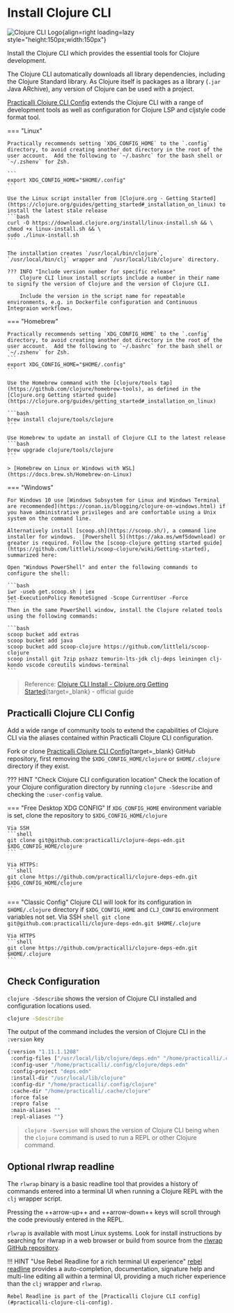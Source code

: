 # Install Clojure CLI

![Clojure CLI Logo](https://raw.githubusercontent.com/practicalli/graphic-design/live/logos/practicalli-clojure-cli-logo.png){align=right loading=lazy style="height:150px;width:150px"}

Install the Clojure CLI which provides the essential tools for Clojure development.

The Clojure CLI automatically downloads all library dependencies, including the Clojure Standard library. As Clojure itself is packages as a library (`.jar` Java ARchive), any version of Clojure can be used with a project.

[Practicalli Clojure CLI Config](#practicalli-clojure-cli-config) extends the Clojure CLI with a range of development tools as well as configuration for Clojure LSP and cljstyle code format tool.


=== "Linux"

    Practically recommends setting `XDG_CONFIG_HOME` to the `.config` directory, to avoid creating another dot directory in the root of the user account.  Add the following to `~/.bashrc` for the bash shell or `~/.zshenv` for Zsh.

    ```
    export XDG_CONFIG_HOME="$HOME/.config"
    ```

    Use the Linux script installer from [Clojure.org - Getting Started](https://clojure.org/guides/getting_started#_installation_on_linux) to install the latest stale release
    ```bash
    curl -O https://download.clojure.org/install/linux-install.sh && \
    chmod +x linux-install.sh && \
    sudo ./linux-install.sh
    ```

    The installation creates `/usr/local/bin/clojure`, `/usr/local/bin/clj` wrapper and `/usr/local/lib/clojure` directory.

    ??? INFO "Include version number for specific release"
        Clojure CLI linux install scripts include a number in their name to signify the version of Clojure and the version of Clojure CLI.

        Include the version in the script name for repeatable environments, e.g. in Dockerfile configuration and Continuous Integraion workflows.

=== "Homebrew"

    Practically recommends setting `XDG_CONFIG_HOME` to the `.config` directory, to avoid creating another dot directory in the root of the user account.  Add the following to `~/.bashrc` for the bash shell or `~/.zshenv` for Zsh.
    ```
    export XDG_CONFIG_HOME="$HOME/.config"
    ```

    Use the Homebrew command with the [clojure/tools tap](https://github.com/clojure/homebrew-tools), as defined in the [Clojure.org Getting started guide](https://clojure.org/guides/getting_started#_installation_on_linux)

    ```bash
    brew install clojure/tools/clojure
    ```

    Use Homebrew to update an install of Clojure CLI to the latest release
    ```bash
    brew upgrade clojure/tools/clojure
    ```

    > [Homebrew on Linux or Windows with WSL](https://docs.brew.sh/Homebrew-on-Linux)

=== "Windows"

    For Windows 10 use [Windows Subsystem for Linux and Windows Terminal are recommended](https://conan.is/blogging/clojure-on-windows.html) if you have administrative privileges and are comfortable using a Unix system on the command line.

    Alternatively install [scoop.sh](https://scoop.sh/), a command line installer for windows.  [Powershell 5](https://aka.ms/wmf5download) or greater is required. Follow the [scoop-clojure getting started guide](https://github.com/littleli/scoop-clojure/wiki/Getting-started), summarized here:

    Open "Windows PowerShell" and enter the following commands to configure the shell:

    ```bash
    iwr -useb get.scoop.sh | iex
    Set-ExecutionPolicy RemoteSigned -Scope CurrentUser -Force
    ```
    Then in the same PowerShell window, install the Clojure related tools using the following commands:

    ```bash
    scoop bucket add extras
    scoop bucket add java
    scoop bucket add scoop-clojure https://github.com/littleli/scoop-clojure
    scoop install git 7zip pshazz temurin-lts-jdk clj-deps leiningen clj-kondo vscode coreutils windows-terminal
    ```


> Reference: [Clojure CLI Install - Clojure.org Getting Started](https://clojure.org/guides/install_clojure){target=_blank} - official guide


## Practicalli Clojure CLI Config

Add a wide range of community tools to extend the capabilities of Clojure CLI via the aliases contained within Practicalli Clojure CLI configuration.

Fork or clone [Practicalli Clojure CLI Config](https://github.com/practicalli/clojure-deps-edn){target=_blank} GitHub repository, first removing the `$XDG_CONFIG_HOME/clojure` or `$HOME/.clojure` directory if they exist.

??? HINT "Check Clojure CLI configuration location"
    Check the location of your Clojure configuration directory by running `clojure -Sdescribe` and checking the `:user-config` value.


=== "Free Desktop XDG CONFIG"
    If `XDG_CONFIG_HOME` environment variable is set, clone the repository to `$XDG_CONFIG_HOME/clojure`

    Via SSH
    ```shell
    git clone git@github.com:practicalli/clojure-deps-edn.git $XDG_CONFIG_HOME/clojure
    ```

    Via HTTPS:
    ```shell
    git clone https://github.com/practicalli/clojure-deps-edn.git $XDG_CONFIG_HOME/clojure
    ```

=== "Classic Config"
    Clojure CLI will look for its configuration in `$HOME/.clojure` directory if `$XDG_CONFIG_HOME` and `CLJ_CONFIG` environment variables not set.
    Via SSH
    ```shell
    git clone git@github.com:practicalli/clojure-deps-edn.git $HOME/.clojure
    ```

    Via HTTPS
    ```shell
    git clone https://github.com/practicalli/clojure-deps-edn.git $HOME/.clojure
    ```


## Check Configuration

`clojure -Sdescribe` shows the version of Clojure CLI installed and configuration locations used.

```bash
clojure -Sdescribe
```

The output of the command includes the version of Clojure CLI in the `:version` key

```bash
{:version "1.11.1.1208"
 :config-files ["/usr/local/lib/clojure/deps.edn" "/home/practicalli/.config/clojure/deps.edn" ]
 :config-user "/home/practicalli/.config/clojure/deps.edn"
 :config-project "deps.edn"
 :install-dir "/usr/local/lib/clojure"
 :config-dir "/home/practicalli/.config/clojure"
 :cache-dir "/home/practicalli/.cache/clojure"
 :force false
 :repro false
 :main-aliases ""
 :repl-aliases ""}
```

> `clojure -Sversion` will shows the version of Clojure CLI being when the `clojure` command is used to run a REPL or other Clojure command.


## Optional rlwrap readline

The `rlwrap` binary is a basic readline tool that provides a history of commands entered into a terminal UI when running a Clojure REPL with the `clj` wrapper script.

Pressing the ++arrow-up++ and ++arrow-down++ keys will scroll through the code previously entered in the REPL.

`rlwrap` is available with most Linux systems. Look for  install instructions by searching for rlwrap in a web browser or build from source from the [rlwrap GitHub repository](https://github.com/hanslub42/rlwrap).

!!! HINT "Use Rebel Readline for a rich terminal UI experience"
    [rebel readline](/clojure/clojure-cli/repl/) provides a auto-completion, documentation, signature help and multi-line editing all within a terminal UI, providing a much richer experience than the `clj` wrapper and `rlwrap`.

    Rebel Readline is part of the [Practicalli Clojure CLI config](#practicalli-clojure-cli-config).

